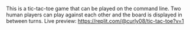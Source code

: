 This is a tic-tac-toe game that can be played on the command line. Two human players can play against each other and the board is displayed in between turns.
Live preview: https://replit.com/@curly08/tic-tac-toe?v=1
